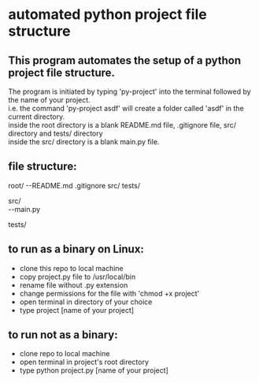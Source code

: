 # automated python project file structure

## This program automates the setup of a python project file structure.  

The program is initiated by typing 'py-project' into the terminal followed by the name of your project.  
i.e. the command 'py-project asdf' will create a folder called 'asdf' in the current directory.  
inside the root directory is a blank README.md file, .gitignore file, src/ directory and tests/ directory  
inside the src/ directory is a blank main.py file.  
 

## file structure:  
root/
--README.md .gitignore src/ tests/  

src/  
--main.py  

tests/

  

## to run as a binary on Linux:  
 - clone this repo to local machine  
 - copy project.py file to /usr/local/bin  
 - rename file without .py extension  
 - change permissions for the file with 'chmod +x project'  
 - open terminal in directory of your choice  
 - type project [name of your project]  


## to run not as a binary:
 - clone repo to local machine  
 - open terminal in project's root directory  
 - type python project.py [name of your project]
